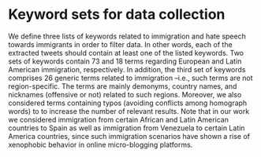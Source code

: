 # Keyword sets for data collection

We define three lists of keywords related to immigration and hate speech towards immigrants in order to filter data. In other words, each of the extracted tweets should contain at least one of the listed keywords. Two sets of keywords contain 73 and 18 terms regarding European and Latin American immigration, respectively. In addition, the third set of keywords comprises 26 generic terms related to immigration –i.e., such terms are not region-specific. The terms are mainly demonyms, country names, and nicknames (offensive or not) related to such regions. Moreover, we also considered terms containing typos (avoiding conflicts among homograph words) to to increase the number of relevant results. Note that in our work we considered immigration from certain African and Latin American countries to Spain as well as immigration from Venezuela to certain Latin America countries, since such immigration scenarios have shown a rise of xenophobic behavior in online micro-blogging platforms.
